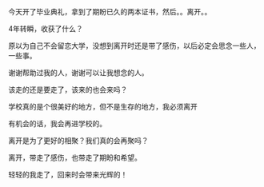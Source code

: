  今天开了毕业典礼，拿到了期盼已久的两本证书，然后。。离开。。

   4年转瞬，收获了什么？

   原以为自己不会留恋大学，没想到离开时还是带了感伤，以后必定会思念一些人，一些事。

   谢谢帮助过我的人，谢谢可以让我想念的人。


   该走的还是要走了，该来的也会来吗？


   学校真的是个很美好的地方，但不是生存的地方，我必须离开

   有机会的话，我会再进学校的。

   离开是为了更好的相聚？我们真的会再聚吗？

   离开，带走了感伤，也带走了期盼和希望。

   轻轻的我走了，回来时会带来光辉的！
<!-- ##{"timestamp":1183121136}## -->